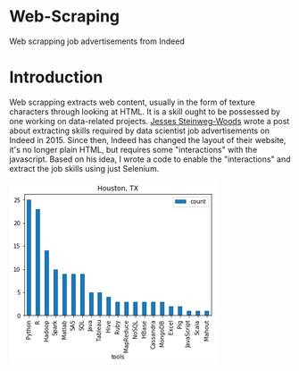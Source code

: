 # Web-Scraping
Web scrapping job advertisements from Indeed

# Introduction
Web scrapping extracts web content, usually in the form of texture characters through looking at HTML. 
It is a skill ought to be possessed by one working on data-related projects. 
[Jesses Steinweg-Woods](https://jessesw.com/Data-Science-Skills/) wrote a post about extracting skills required by data scientist job advertisements on Indeed in 2015. 
Since then, Indeed has changed the layout of their website, it's no longer plain HTML, but requires some \"interactions\" with the javascript. 
Based on his idea, I wrote a code to enable the \"interactions\" and extract the job skills using just Selenium.

<img src=plot.png>
